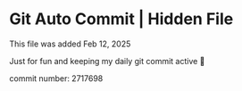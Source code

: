 # Git Auto Commit | Hidden File

This file was added Feb 12, 2025

Just for fun and keeping my daily git commit active 🤪

commit number: 2717698
